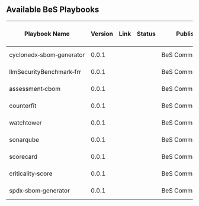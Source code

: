 ## Available BeS Playbooks

| Playbook Name                                                                         | Version | Link | Status | Publisher           | Publish Date | Contributors | Last Update Date | Notes |
|-----------------------------------------------------------------------------------------|---------|------|--------|---------------------|--------------|--------------|------------------|-------|
| cyclonedx&#8209;sbom&#8209;generator                                                         | 0.0.1   |      |        | BeS&nbsp;Community&nbsp;Lab | 2025-01-17   |              | 2025-01-17       |       |
| llmSecurityBenchmark&#8209;frr                                                             | 0.0.1   |      |        | BeS&nbsp;Community&nbsp;Lab | 2025-04-04   |              | 2025-04-04       |       |
| assessment&#8209;cbom                                                                    | 0.0.1   |      |        | BeS&nbsp;Community&nbsp;Lab | 2025-04-04   |              | 2025-04-04       |       |
| counterfit                                                                              | 0.0.1   |      |        | BeS&nbsp;Community&nbsp;Lab | 2024-06-12   |              | 2024-06-12       |       |
| watchtower                                                                              | 0.0.1   |      |        | BeS&nbsp;Community&nbsp;Lab | 2024-05-30   |              | 2024-05-30       |       |
| sonarqube                                                                               | 0.0.1   |      |        | BeS&nbsp;Community&nbsp;Lab | 2024-05-16   |              | 2024-05-16       |       |
| scorecard                                                                               | 0.0.1   |      |        | BeS&nbsp;Community&nbsp;Lab | 2024-05-06   |              | 2024-05-06       |       |
| criticality&#8209;score                                                                   | 0.0.1   |      |        | BeS&nbsp;Community&nbsp;Lab | 2024-04-12   |              | 2024-04-15       |       |
| spdx&#8209;sbom&#8209;generator                                                            | 0.0.1   |      |        | BeS&nbsp;Community&nbsp;Lab | 2024-02-27   |              | 2024-02-27       |       |